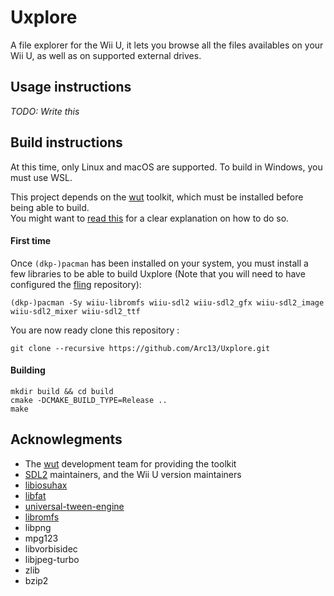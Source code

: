 # Uxplore
A file explorer for the Wii U, it lets you browse all the files availables on your Wii U, as well as on supported external drives.

## Usage instructions
_TODO: Write this_

## Build instructions
At this time, only Linux and macOS are supported. To build in Windows, you must use WSL.

This project depends on the [wut](https://github.com/devkitPro/wut) toolkit, which must be installed before being able to build.  
You might want to [read this](https://github.com/yawut/ProgrammingOnTheU/blob/master/tutorial/Chapter%201.md#setting-up-the-build-environment) for a clear explanation on how to do so.

#### First time
Once ``(dkp-)pacman`` has been installed on your system, you must install a few libraries to be able to build Uxplore (Note that you will need to have configured the [fling](https://gitlab.com/QuarkTheAwesome/wiiu-fling/tree/master#installing) repository):  
```shell
(dkp-)pacman -Sy wiiu-libromfs wiiu-sdl2 wiiu-sdl2_gfx wiiu-sdl2_image wiiu-sdl2_mixer wiiu-sdl2_ttf
```
You are now ready clone this repository :
```
git clone --recursive https://github.com/Arc13/Uxplore.git
```

#### Building
```shell
mkdir build && cd build
cmake -DCMAKE_BUILD_TYPE=Release ..
make
```

## Acknowlegments
- The [wut](https://github.com/devkitPro/wut) development team for providing the toolkit
- [SDL2](https://github.com/yawut/SDL) maintainers, and the Wii U version maintainers
- [libiosuhax](https://github.com/Arc13/libiosuhax)
- [libfat](https://github.com/Arc13/libfat)
- [universal-tween-engine](https://github.com/Arc13/universal-tween-engine-cpp)
- [libromfs](https://github.com/yawut/libromfs-wiiu)
- libpng
- mpg123
- libvorbisidec
- libjpeg-turbo
- zlib
- bzip2
